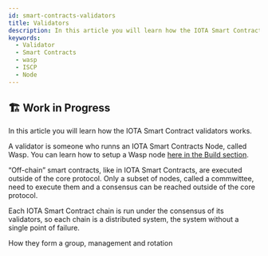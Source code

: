 ```yaml
---
id: smart-contracts-validators
title: Validators
description: In this article you will learn how the IOTA Smart Contract validators works.
keywords:
  - Validator
  - Smart Contracts
  - wasp
  - ISCP
  - Node
---
```


## 🏗 Work in Progress

In this article you will learn how the IOTA Smart Contract validators works.

A validator is someone who runns an IOTA Smart Contracts Node, called Wasp. You can learn how to setup a Wasp node [here in the Build section](/).

“Off-chain” smart contracts, like in IOTA Smart Contracts, are executed outside of the core protocol. Only a subset of nodes, called a commwittee, need to execute them and a consensus can be reached outside of the core protocol.

Each IOTA Smart Contract chain is run under the consensus of its validators, so each chain is a distributed system, the system without a single point of failure.

How they form a group, management and rotation
